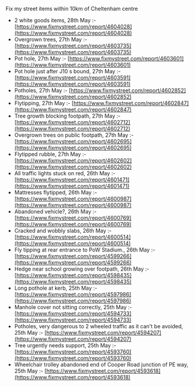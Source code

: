 Fix my street items within 10km of Cheltenham centre

<!-- fix_marker starts -->

- 2 white goods items, 28th May :- [https://www.fixmystreet.com/report/4604028](https://www.fixmystreet.com/report/4604028)
- Overgrown trees, 27th May :- [https://www.fixmystreet.com/report/4603735](https://www.fixmystreet.com/report/4603735)
- Pot hole, 27th May :- [https://www.fixmystreet.com/report/4603601](https://www.fixmystreet.com/report/4603601)
- Pot hole just after J10 s bound, 27th May :- [https://www.fixmystreet.com/report/4603591](https://www.fixmystreet.com/report/4603591)
- Potholes, 27th May :- [https://www.fixmystreet.com/report/4602852](https://www.fixmystreet.com/report/4602852)
- Flytipping, 27th May :- [https://www.fixmystreet.com/report/4602847](https://www.fixmystreet.com/report/4602847)
- Tree growth blocking footpath, 27th May :- [https://www.fixmystreet.com/report/4602712](https://www.fixmystreet.com/report/4602712)
- Overgrown trees on public footpath, 27th May :- [https://www.fixmystreet.com/report/4602695](https://www.fixmystreet.com/report/4602695)
- Flytipped rubble, 27th May :- [https://www.fixmystreet.com/report/4602602](https://www.fixmystreet.com/report/4602602)
- All traffic lights stuck on red, 26th May :- [https://www.fixmystreet.com/report/4601471](https://www.fixmystreet.com/report/4601471)
- Mattresses flytipped, 26th May :- [https://www.fixmystreet.com/report/4600987](https://www.fixmystreet.com/report/4600987)
- Abandoned vehicle?, 26th May :- [https://www.fixmystreet.com/report/4600769](https://www.fixmystreet.com/report/4600769)
- Cracked and wobbly slabs, 26th May :- [https://www.fixmystreet.com/report/4600514](https://www.fixmystreet.com/report/4600514)
- Fly tipping at rear entrance to PoW Stadium., 26th May :- [https://www.fixmystreet.com/report/4599266](https://www.fixmystreet.com/report/4599266)
- Hedge near school growing over footpath, 26th May :- [https://www.fixmystreet.com/report/4598435](https://www.fixmystreet.com/report/4598435)
- Long pothole at kerb, 25th May :- [https://www.fixmystreet.com/report/4597986](https://www.fixmystreet.com/report/4597986)
- Manhole cover not sitting correctly, 25th May :- [https://www.fixmystreet.com/report/4594733](https://www.fixmystreet.com/report/4594733)
- Potholes, very dangerous to 2 wheeled traffic as it can't be avoided, 25th May :- [https://www.fixmystreet.com/report/4594207](https://www.fixmystreet.com/report/4594207)
- Tree urgently needs support, 25th May :- [https://www.fixmystreet.com/report/4593760](https://www.fixmystreet.com/report/4593760)
- Wheelchair trolley abandoned end of Cooper Road junction of PE way, 25th May :- [https://www.fixmystreet.com/report/4593618](https://www.fixmystreet.com/report/4593618)

<!-- fix_marker ends -->